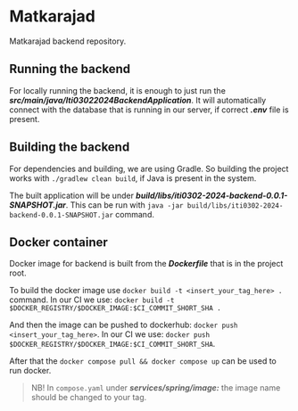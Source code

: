 # Matkarajad

Matkarajad backend repository.

## Running the backend
For locally running the backend, it is enough to just run the ***src/main/java/Iti03022024BackendApplication***.
It will automatically connect with the database that is running in our server, if correct ***.env*** file is present.

## Building the backend
For dependencies and building, we are using Gradle. So building the project works with `./gradlew clean build`, if Java
is present in the system.

The built application will be under ***build/libs/iti0302-2024-backend-0.0.1-SNAPSHOT.jar***.
This can be run with `java -jar build/libs/iti0302-2024-backend-0.0.1-SNAPSHOT.jar` command.

## Docker container
Docker image for backend is built from the ***Dockerfile*** that is in the project root.

To build the docker image use `docker build -t <insert_your_tag_here> .` command.
In our CI we use: `docker build -t $DOCKER_REGISTRY/$DOCKER_IMAGE:$CI_COMMIT_SHORT_SHA .`

And then the image can be pushed to dockerhub: `docker push <insert_your_tag_here>`.
In our CI we use: `docker push $DOCKER_REGISTRY/$DOCKER_IMAGE:$CI_COMMIT_SHORT_SHA`.

After that the `docker compose pull && docker compose up` can be used to run docker.

 > NB! In `compose.yaml` under ***services/spring/image:*** the image name should be changed to your tag.